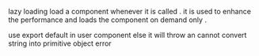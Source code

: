 lazy loading load a component whenever it is called .
it is used to enhance the performance and loads the component on demand only .

use export default in user component else it will throw an cannot convert string into primitive object error
